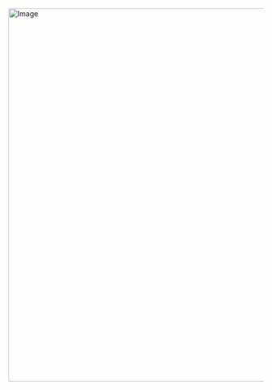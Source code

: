 <img width="519" height="738" alt="Image" src="https://github.com/user-attachments/assets/4b880168-01d1-4a4b-93d8-d36429ca9eaf" />
